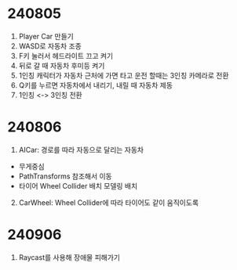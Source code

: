 # 240805
1. Player Car 만들기
2. WASD로 자동차 조종
3. F키 눌러서 헤드라이트 끄고 켜기
4. 뒤로 갈 때 자동차 후미등 켜기
5. 1인칭 캐릭터가 자동차 근처에 가면 타고 운전 할때는 3인칭 카메라로 전환
6. Q키를 누르면 자동차에서 내리기, 내릴 때 자동차 제동
7. 1인칭 <-> 3인칭 전환

# 240806
1. AICar: 경로를 따라 자동으로 달리는 자동차
- 무게중심
- PathTransforms 참조해서 이동
- 타이어 Wheel Collider 배치 모델링 배치
2. CarWheel: Wheel Collider에 따라 타이어도 같이 움직이도록

# 240906
1. Raycast를 사용해 장애물 피해가기